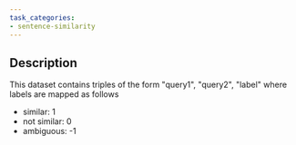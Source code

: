 ```yaml
---
task_categories:
- sentence-similarity
---
```


## Description

This dataset contains triples of the form "query1", "query2", "label" where labels are mapped as follows
- similar: 1
- not similar: 0
- ambiguous: -1